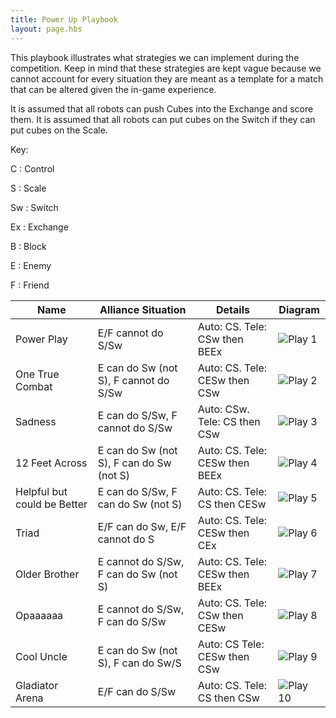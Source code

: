 ```yaml
---
title: Power Up Playbook
layout: page.hbs
---
```


This playbook illustrates what strategies we can implement during the competition. Keep in mind that these strategies are kept vague because we cannot account for every situation they are meant as a template for a match that can be altered given the in-game experience.

It is assumed that all robots can push Cubes into the Exchange and score them. It is assumed that all robots can put cubes on the Switch if they can put cubes on the Scale.

Key:

C : Control

S : Scale

Sw : Switch

Ex : Exchange

B : Block

E : Enemy

F : Friend

| Name | Alliance Situation | Details | Diagram |
| ---- | ------------------ | -------  | ------- |
| Power Play | E/F cannot do S/Sw | Auto: CS. Tele: CSw then BEEx | ![Play 1](/images/playbook/play-1.jpg) |
| One True Combat | E can do Sw (not S), F cannot do S/Sw |  Auto: CS. Tele: CESw then CSw | ![Play 2](/images/playbook/play-2.jpg) |
| Sadness | E can do S/Sw, F cannot do S/Sw | Auto: CSw. Tele: CS then CSw | ![Play 3](/images/playbook/play-3.jpg) |
| 12 Feet Across | E can do Sw (not S), F can do Sw (not S) | Auto: CS. Tele: CESw then BEEx | ![Play 4](/images/playbook/play-4.jpg) |
| Helpful but could be Better | E can do S/Sw, F can do Sw (not S) | Auto: CS. Tele: CS then CESw | ![Play 5](/images/playbook/play-5.jpg) |
| Triad | E/F can do Sw, E/F cannot do S | Auto: CS. Tele: CESw then CEx | ![Play 6](/images/playbook/play-6.jpg) |
| Older Brother | E cannot do S/Sw, F can do Sw (not S) | Auto: CS. Tele: CESw then BEEx | ![Play 7](/images/playbook/play-7.jpg) |
| Opaaaaaa | E cannot do S/Sw, F can do S/Sw | Auto: CS. Tele: CSw then CESw | ![Play 8](/images/playbook/play-8.jpg) |
| Cool Uncle | E can do Sw (not S), F can do Sw/S | Auto: CS Tele: CESw then CSw | ![Play 9](/images/playbook/play-9.jpg) |
| Gladiator Arena | E/F can do S/Sw | Auto: CS. Tele: CS then CSw | ![Play 10](/images/playbook/play-10.jpg) |
